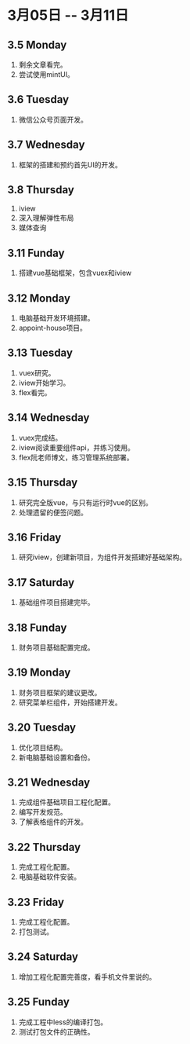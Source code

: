 # 3月05日 -- 3月11日

## 3.5 Monday
1. 剩余文章看完。
2. 尝试使用mintUI。

## 3.6 Tuesday
1. 微信公众号页面开发。

## 3.7 Wednesday
1. 框架的搭建和预约首先UI的开发。

## 3.8 Thursday
1. iview
2. 深入理解弹性布局
3. 媒体查询

## 3.11 Funday
1. 搭建vue基础框架，包含vuex和iview

## 3.12 Monday
1. 电脑基础开发环境搭建。
2. appoint-house项目。

## 3.13 Tuesday
1. vuex研究。
2. iview开始学习。
3. flex看完。

## 3.14 Wednesday
1. vuex完成结。
2. iview阅读重要组件api，并练习使用。
3. flex阮老师博文，练习管理系统部署。

## 3.15 Thursday
1. 研究完全版vue，与只有运行时vue的区别。
2. 处理遗留的便签问题。

## 3.16 Friday
1. 研究iview，创建新项目，为组件开发搭建好基础架构。

## 3.17 Saturday
1. 基础组件项目搭建完毕。

## 3.18 Funday
1. 财务项目基础配置完成。

## 3.19 Monday
1. 财务项目框架的建议更改。
2. 研究菜单栏组件，开始搭建开发。

## 3.20 Tuesday
1. 优化项目结构。
2. 新电脑基础设置和备份。

## 3.21 Wednesday
1. 完成组件基础项目工程化配置。
2. 编写开发规范。
3. 了解表格组件的开发。

## 3.22 Thursday
1. 完成工程化配置。
2. 电脑基础软件安装。

## 3.23 Friday
1. 完成工程化配置。
2. 打包测试。

## 3.24 Saturday
1. 增加工程化配置完善度，看手机文件里说的。

## 3.25 Funday
1. 完成工程中less的编译打包。
2. 测试打包文件的正确性。